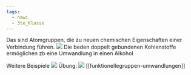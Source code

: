 ```yaml
---
tags:
  - nawi
  - 3te_Klasse
---
```

Das sind Atomgruppen, die zu neuen chemischen Eigenschaften einer Verbindung führen.
![](Funtionelle%20Gruppen%2025-11-2024-38.excalidraw.svg)
Die beden doppelt gebundenen Kohlenstoffe ermöglichen zb eine Umwandlung in einen Alkohol

Weitere Beispiele
![](Funtionelle%20Gruppen%2025-11-2024-38_0.excalidraw.svg)
Übung:
![](Funtionelle%20Gruppen%2025-11-2024-44.excalidraw.svg)
[[funktionellegruppen-umwandlungen]]